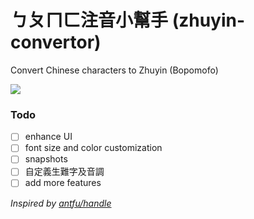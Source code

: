 # ㄅㄆㄇㄈ注音小幫手 (zhuyin-convertor)

Convert Chinese characters to Zhuyin (Bopomofo)

![](https://github.com/user-attachments/assets/04d1ce94-e221-4ebe-973e-e345971a989e)

### Todo

- [ ] enhance UI
- [ ] font size and color customization
- [ ] snapshots
- [ ] 自定義生難字及音調
- [ ] add more features

_Inspired by [antfu/handle](https://github.com/antfu/handle)_

